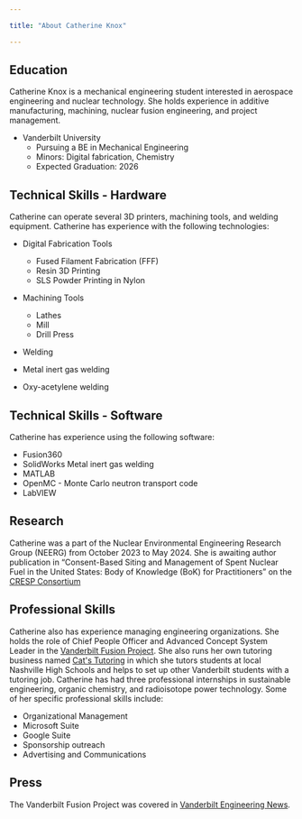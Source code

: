 ```yaml
---

title: "About Catherine Knox"

---
```


## Education

Catherine Knox is a mechanical engineering student interested in aerospace engineering and nuclear technology. She holds experience in additive manufacturing, machining, nuclear fusion engineering, and project management. 

* Vanderbilt University 
  * Pursuing a BE in Mechanical Engineering
  * Minors: Digital fabrication, Chemistry
  * Expected Graduation: 2026

## Technical Skills - Hardware

Catherine can operate several 3D printers, machining tools, and welding equipment. Catherine has experience with the following technologies:

* Digital Fabrication Tools
  * Fused Filament Fabrication (FFF)
  * Resin 3D Printing
  * SLS Powder Printing in Nylon
   
* Machining Tools
  * Lathes
  * Mill
  * Drill Press
 
* Welding
 * Metal inert gas welding
 * Oxy-acetylene welding

## Technical Skills - Software

Catherine has experience using the following software:

* Fusion360
* SolidWorks Metal inert gas welding
* MATLAB
* OpenMC - Monte Carlo neutron transport code
* LabVIEW

## Research

Catherine was a part of the Nuclear Environmental Engineering Research Group (NEERG) from October 2023 to May 2024. She is awaiting author publication in “Consent-Based Siting and Management of Spent Nuclear Fuel in the United States: Body of
Knowledge (BoK) for Practitioners” on the [CRESP Consortium](https://www.cresp.org/) 

## Professional Skills

Catherine also has experience managing engineering organizations. She holds the role of Chief People Officer and Advanced Concept System Leader in the [Vanderbilt Fusion Project](https://www.vanderbiltfusion.org/). She also runs her own tutoring business named [Cat's Tutoring](https://catstutoring.squarespace.com/) in which she tutors students at local Nashville High Schools and helps to set up other Vanderbilt students with a tutoring job. Catherine has had three professional internships in sustainable engineering, organic chemistry, and radioisotope power technology. Some of her specific professional skills include:

* Organizational Management
* Microsoft Suite
* Google Suite
* Sponsorship outreach
* Advertising and Communications

## Press 

The Vanderbilt Fusion Project was covered in [Vanderbilt Engineering News](https://engineering.vanderbilt.edu/news/2023/little-sphere-big-power-students-work-to-build-miniature-fusion-reactor/).


